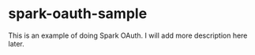 # spark-oauth-sample
This is an example of doing Spark OAuth.
I will add more description here later.
